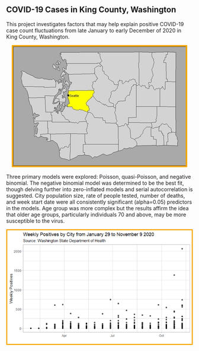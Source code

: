 ## COVID-19 Cases in King County, Washington

This project investigates factors that may help explain positive COVID-19 case count fluctuations from late January to early December of 2020 in King County, Washington. 

<center>
  
![A map highlighting the location of King County, WA](images/king_county.jpg)

</center>

Three primary models were explored: Poisson, quasi-Poisson, and negative binomial. The negative binomial model was determined to be the best fit, though delving further into zero-inflated models and serial autocorrelation is suggested. City population size, rate of people tested, number of deaths, and week start date were all consistently significant (alpha=0.05) predictors in the models. Age group was more complex but the results affirm the idea that older age groups, particularly individuals 70 and above, may be more susceptible to the virus.

<center>
  
![A graphic depicting the count of weekly positive cases per city in King County, WA](images/totals.png)

</center>
